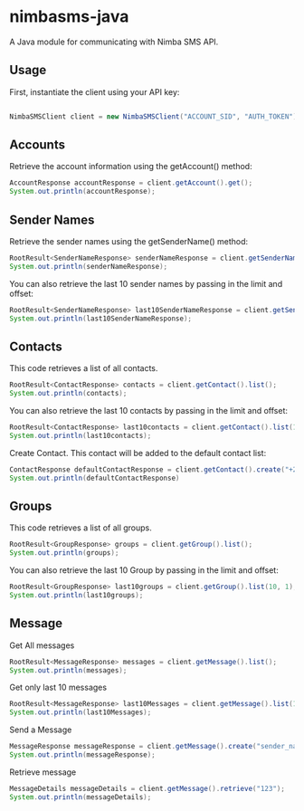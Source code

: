 # nimbasms-java
A Java module for communicating with Nimba SMS API. 

## Usage
First, instantiate the client using your API key:

```java

NimbaSMSClient client = new NimbaSMSClient("ACCOUNT_SID", "AUTH_TOKEN")
```

## Accounts
Retrieve the account information using the getAccount() method:
```java
AccountResponse accountResponse = client.getAccount().get();
System.out.println(accountResponse);
```
## Sender Names
Retrieve the sender names using the getSenderName() method:

```java
RootResult<SenderNameResponse> senderNameResponse = client.getSenderName().list();
System.out.println(senderNameResponse);
```
You can also retrieve the last 10 sender names by passing in the limit and offset:

```java
RootResult<SenderNameResponse> last10SenderNameResponse = client.getSenderName().list(10, 1);
System.out.println(last10SenderNameResponse);
```
## Contacts
This code retrieves a list of all contacts.
```java
RootResult<ContactResponse> contacts = client.getContact().list();
System.out.println(contacts);
```
You can also retrieve the last 10 contacts by passing in the limit and offset:
```java
RootResult<ContactResponse> last10contacts = client.getContact().list(10, 1);
System.out.println(last10contacts);
```
Create Contact. This contact will be added to the default contact list:
```java
ContactResponse defaultContactResponse = client.getContact().create("+224XXXXXXXXX", null, null);
System.out.println(defaultContactResponse)
```


## Groups
This code retrieves a list of all groups.
```java
RootResult<GroupResponse> groups = client.getGroup().list();
System.out.println(groups);
```

You can also retrieve the last 10 Group by passing in the limit and offset:
```java
RootResult<GroupResponse> last10groups = client.getGroup().list(10, 1);
System.out.println(last10groups);
```
## Message
Get All messages
```java
RootResult<MessageResponse> messages = client.getMessage().list();
System.out.println(messages);
```
Get only last 10 messages
```java
RootResult<MessageResponse> last10Messages = client.getMessage().list(10, 1);
System.out.println(last10Messages);
```
Send a Message
```java
MessageResponse messageResponse = client.getMessage().create("sender_name", List.of("+224XXXXXXXXX"), "Hello nimba");
System.out.println(messageResponse);
```
Retrieve message
```java
MessageDetails messageDetails = client.getMessage().retrieve("123");
System.out.println(messageDetails);
```


